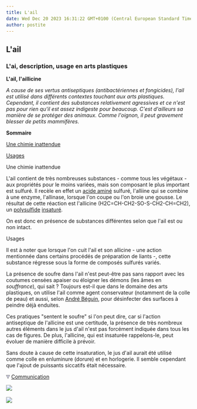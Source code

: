 ```yaml
---
title: L'ail
date: Wed Dec 20 2023 16:31:22 GMT+0100 (Central European Standard Time)
author: postite
---
```


## L'ail
### L'ai, description, usage en arts plastiques
 **L'ail, l'aillicine**

_A cause de ses vertus antiseptiques (antibactériennes et fongicides), l'ail est utilisé dans différents contextes touchant aux arts plastiques.  
Cependant, il contient des substances relativement agressives et ce n'est pas pour rien qu'il est assez indigeste pour beaucoup. C'est d'ailleurs sa manière de se protéger des animaux. Comme l'oignon, il peut gravement blesser de petits mammifères._

**Sommaire**

[Une chimie inattendue](ail.html#chimie)

[Usages](ail.html#usages)

Une chimie inattendue

L'ail contient de très nombreuses substances - comme tous les végétaux - aux propriétés pour le moins variées, mais son composant le plus important est sulfuré. Il recèle en effet un [acide aminé](ail.html#acidesamines) sulfuré, l'alliine qui se combine à une enzyme, l'allinase, lorsque l'on coupe ou l'on broie une gousse. Le résultat de cette réaction est l'allicine (H2C=CH-CH2\-SO-S-CH2\-CH=CH2), un [polysulfide](polysulfide.html) [insaturé](saturation.html).

On est donc en présence de substances différentes selon que l'ail est ou non intact.

Usages

Il est à noter que lorsque l'on cuit l'ail et son allicine - une action mentionnée dans certains procédés de préparation de liants -, cette substance régresse sous la forme de composés sulfurés variés.

La présence de soufre dans l'ail n'est peut-être pas sans rapport avec les coutumes censées apaiser ou éloigner les démons (les âmes en _souffrance_), qui sait ? Toujours est-il que dans le domaine des arts plastiques, on utilise l'ail comme agent conservateur (notamment de la colle de peau) et aussi, selon [André Béguin](livres.html#beguin), pour désinfecter des surfaces à peindre déjà enduites.

Ces pratiques "sentent le soufre" si l'on peut dire, car si l'action antiseptique de l'allicine est une certitude, la présence de très nombreux autres éléments dans le jus d'ail n'est pas forcément indiquée dans tous les cas de figures. De plus, l'allicine, qui est insaturée rappelons-le, peut évoluer de manière difficile à prévoir.

Sans doute à cause de cette insaturation, le jus d'ail aurait été utilisé comme colle en enluminure (dorure) et en horlogerie. Il semble cependant que l'ajout de puissants siccatifs était nécessaire.



![](images/flechebas.gif) [Communication](http://www.artrealite.com/annonceurs.htm) 

[![](https://cbonvin.fr/sites/regie.artrealite.com/visuels/campagne1.png)](index-2.html#20131014)

![](https://cbonvin.fr/sites/regie.artrealite.com/visuels/campagne2.png)